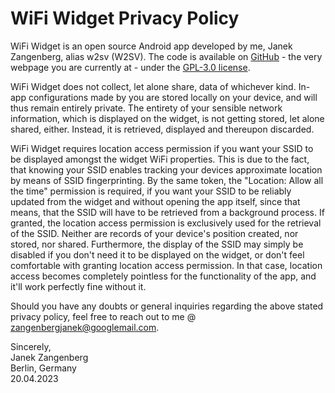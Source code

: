 # WiFi Widget Privacy Policy

WiFi Widget is an open source Android app developed by me, Janek Zangenberg, alias w2sv (W2SV). The
code is
available on [GitHub](https://github.com/w2sv/WiFi-Widget) - the very webpage you are currently at -
under the [GPL-3.0 license](https://github.com/w2sv/WiFi-Widget/blob/main/LICENSE).

WiFi Widget does not collect, let alone share, data of whichever kind.
In-app configurations made by you are stored locally on your device, and will thus
remain entirely private. The entirety of your sensible network information, which is
displayed on the widget, is not getting stored, let alone shared, either. Instead, it is retrieved,
displayed and thereupon discarded.

WiFi Widget requires location access permission if you want your SSID to be displayed amongst the
widget WiFi properties. This is due to the fact, that knowing your SSID enables tracking your
devices approximate location by means of SSID fingerprinting. By the same token, the "Location:
Allow all the time" permission is required, if you want your SSID to be reliably updated from the
widget and without opening the app itself, since that means, that the SSID will have to be
retrieved from a background process.
If granted, the location access permission is exclusively used for the retrieval of the SSID.
Neither are records of your device's position created, nor stored, nor shared.
Furthermore, the display of the SSID may simply be disabled if you don't need it to be displayed on
the
widget, or don't feel comfortable with granting location access permission. In that case, location
access
becomes completely pointless for the functionality of the app, and it'll work perfectly fine without
it.

Should you have any doubts or general inquiries regarding the above stated privacy policy, feel free
to reach out to me @ zangenbergjanek@googlemail.com.

Sincerely,\
Janek Zangenberg\
Berlin, Germany\
20.04.2023
